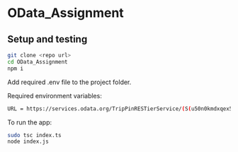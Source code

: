 # OData_Assignment

## Setup and testing

```sh
git clone <repo url>
cd OData_Assignment
npm i
```

Add required .env file to the project folder.

Required environment variables:

```sh
URL = https://services.odata.org/TripPinRESTierService/(S(u50n0kmdxqex5ftreg4hlwfi))/People
```

To run the app:

```sh
sudo tsc index.ts
node index.js
```
